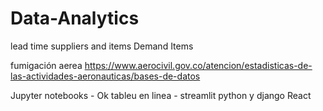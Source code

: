 # Data-Analytics


lead time suppliers and items
Demand Items


fumigación aerea
https://www.aerocivil.gov.co/atencion/estadisticas-de-las-actividades-aeronauticas/bases-de-datos




Jupyter notebooks - Ok
tableu en linea - 
streamlit
python y django
React
